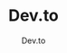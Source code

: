 ---
title: "Dev.to"
description: "Community of developers sharing articles, tutorials, and insights. Build your personal brand."
topic: "Open Source & Community"
category: community
author: "Dev.to"
url: "https://dev.to/"
tags: ["blogging", "tutorials", "community", "personal-brand"]
difficulty: all
format: platform
estimatedTime: "Variable"
license: "Proprietary"
isFree: true
isOpenSource: false
publishedAt: 2025-10-16
featured: false
---